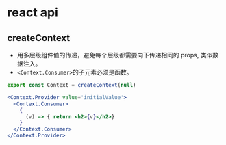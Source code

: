 # react api

## createContext
- 用多层级组件值的传递，避免每个层级都需要向下传递相同的 props, 类似数据注入。
- `<Context.Consumer>`的子元素必须是函数。

```jsx
export const Context = createContext(null)

<Context.Provider value='initialValue'>
  <Context.Consumer>
    {
      (v) => { return <h2>{v}</h2>}
    } 
  </Context.Consumer>
</Context.Provider>
```


